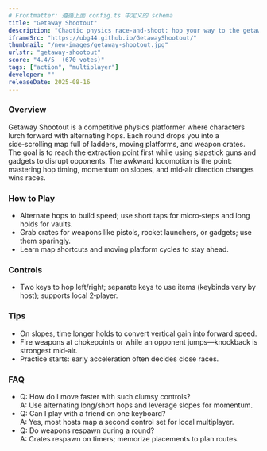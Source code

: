 ```yaml
---
# Frontmatter: 遵循上面 config.ts 中定义的 schema
title: "Getaway Shootout"
description: "Chaotic physics race‑and‑shoot: hop your way to the getaway point, grab goofy weapons, and outsmart rivals in 2‑player or solo." 
iframeSrc: "https://ubg44.github.io/GetawayShootout/"
thumbnail: "/new-images/getaway-shootout.jpg"
urlstr: "getaway-shootout"
score: "4.4/5  (670 votes)"
tags: ["action", "multiplayer"]
developer: ""
releaseDate: 2025-08-16
---
```




### Overview
Getaway Shootout is a competitive physics platformer where characters lurch forward with alternating hops. Each round drops you into a side‑scrolling map full of ladders, moving platforms, and weapon crates. The goal is to reach the extraction point first while using slapstick guns and gadgets to disrupt opponents. The awkward locomotion is the point: mastering hop timing, momentum on slopes, and mid‑air direction changes wins races.

### How to Play
- Alternate hops to build speed; use short taps for micro‑steps and long holds for vaults.
- Grab crates for weapons like pistols, rocket launchers, or gadgets; use them sparingly.
- Learn map shortcuts and moving platform cycles to stay ahead.

### Controls
- Two keys to hop left/right; separate keys to use items (keybinds vary by host); supports local 2‑player.

### Tips
- On slopes, time longer holds to convert vertical gain into forward speed.
- Fire weapons at chokepoints or while an opponent jumps—knockback is strongest mid‑air.
- Practice starts: early acceleration often decides close races.

### FAQ
- Q: How do I move faster with such clumsy controls?  
  A: Use alternating long/short hops and leverage slopes for momentum.
- Q: Can I play with a friend on one keyboard?  
  A: Yes, most hosts map a second control set for local multiplayer.
- Q: Do weapons respawn during a round?  
  A: Crates respawn on timers; memorize placements to plan routes.

